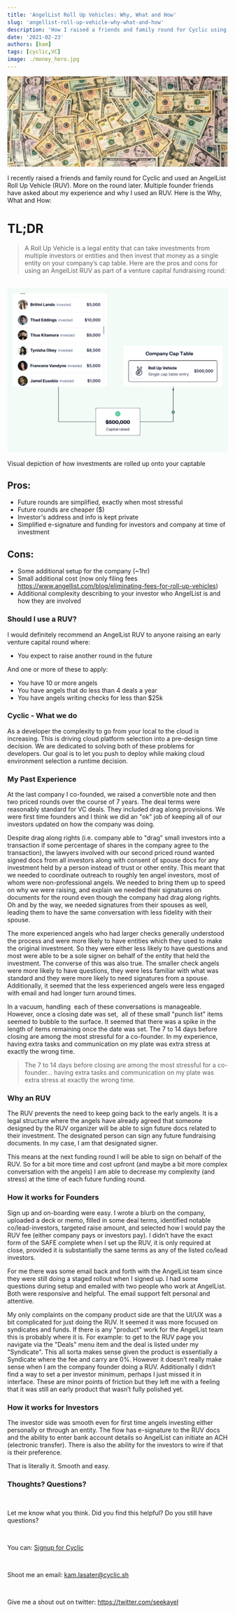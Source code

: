 ```yaml
---
title: 'AngelList Roll Up Vehicles: Why, What and How'
slug: 'angellist-roll-up-vehicle-why-what-and-how'
description: 'How I raised a friends and family round for Cyclic using AngelList Roll Up Vehicle'
date: '2021-02-23'
authors: [kam]
tags: [cyclic,VC]
image: ./money_hero.jpg
---
```


![Money Money Money](./money_hero.jpg)

I recently raised a friends and family round for Cyclic and used an AngelList Roll Up Vehicle (RUV). More on the round later. Multiple founder friends have asked about my experience and why I used an RUV. Here is the Why, What and How:

<!-- truncate -->

**TL;DR**
=========

  

> A Roll Up Vehicle is a legal entity that can take investments from multiple investors or entities and then invest that money as a single entity on your company’s cap table. Here are the pros and cons for using an AngelList RUV as part of a venture capital fundraising round:

‍  
![Angel List RUV](./angellist_ruv.png)

Visual depiction of how investments are rolled up onto your captable

**Pros**:
---------

*   Future rounds are simplified, exactly when most stressful
*   Future rounds are cheaper ($)
*   Investor's address and info is kept private
*   Simplified e-signature and funding for investors and company at time of investment

###   

**Cons**:
---------

*   Some additional setup for the company (~1hr)
*   Small additional cost (now only filing fees https://www.angellist.com/blog/eliminating-fees-for-roll-up-vehicles)
*   Additional complexity describing to your investor who AngelList is and how they are involved

  
  

### **Should I use a RUV?**

  

I would definitely recommend an AngelList RUV to anyone raising an early venture capital round where:

  

*   You expect to raise another round in the future 

  

And one or more of these to apply:

  

*   You have 10 or more angels
*   You have angels that do less than 4 deals a year
*   You have angels writing checks for less than $25k

  
  

### **Cyclic - What we do**

  

As a developer the complexity to go from your local to the cloud is increasing. This is driving cloud platform selection into a pre-design time decision. We are dedicated to solving both of these problems for developers. Our goal is to let you push to deploy while making cloud environment selection a runtime decision.
‍
<!-- <a href="https://deploy.cyclic.sh/cyclic-software/starter-express-api" target="_blank">
    <img format="webp" loading="lazy" src="https://deploy.cyclic.sh/button.svg" />
</a> -->


### **My Past Experience**

At the last company I co-founded, we raised a convertible note and then two priced rounds over the course of 7 years. The deal terms were reasonably standard for VC deals. They included drag along provisions. We were first time founders and I think we did an "ok" job of keeping all of our investors updated on how the company was doing.

Despite drag along rights (i.e. company able to "drag" small investors into a transaction if some percentage of shares in the company agree to the transaction), the lawyers involved with our second priced round wanted signed docs from all investors along with consent of spouse docs for any investment held by a person instead of trust or other entity. This meant that we needed to coordinate outreach to roughly ten angel investors, most of whom were non-professional angels. We needed to bring them up to speed on why we were raising, and explain we needed their signatures on documents for the round even though the company had drag along rights. Oh and by the way, we needed signatures from their spouses as well, leading them to have the same conversation with less fidelity with their spouse.

  

The more experienced angels who had larger checks generally understood the process and were more likely to have entities which they used to make the original investment. So they were either less likely to have questions and most were able to be a sole signer on behalf of the entity that held the investment. The converse of this was also true. The smaller check angels were more likely to have questions, they were less familiar with what was standard and they were more likely to need signatures from a spouse. Additionally, it seemed that the less experienced angels were less engaged with email and had longer turn around times.

  

In a vacuum, handling  each of these conversations is manageable. However, once a closing date was set,  all of these small "punch list" items seemed to bubble to the surface. It seemed that there was a spike in the length of items remaining once the date was set. The 7 to 14 days before closing are among the most stressful for a co-founder. In my experience, having extra tasks and communication on my plate was extra stress at exactly the wrong time.

  

> The 7 to 14 days before closing are among the most stressful for a co-founder... having extra tasks and communication on my plate was extra stress at exactly the wrong time.

  

### **Why an RUV**

  

The RUV prevents the need to keep going back to the early angels. It is a legal structure where the angels have already agreed that someone designed by the RUV organizer will be able to sign future docs related to their investment. The designated person can sign any future fundraising documents. In my case, I am that designated signer.

  

This means at the next funding round I will be able to sign on behalf of the RUV. So for a bit more time and cost upfront (and maybe a bit more complex conversation with the angels) I am able to decrease my complexity (and stress) at the time of each future funding round.

  
  

### **How it works for Founders**

  

Sign up and on-boarding were easy. I wrote a blurb on the company, uploaded a deck or memo, filled in some deal terms, identified notable co/lead-investors, targeted raise amount, and selected how I would pay the RUV fee (either company pays or investors pay). I didn’t have the exact form of the SAFE complete when I set up the RUV, it is only required at close, provided it is substantially the same terms as any of the listed co/lead investors.

  

For me there was some email back and forth with the AngelList team since they were still doing a staged rollout when I signed up. I had some questions during setup and emailed with two people who work at AngelList. Both were responsive and helpful. The email support felt personal and attentive.

  

My only complaints on the company product side are that the UI/UX was a bit complicated for just doing the RUV. It seemed it was more focused on syndicates and funds. If there is any "product" work for the AngelList team this is probably where it is. For example: to get to the RUV page you navigate via the "Deals" menu item and the deal is listed under my "Syndicate". This all sorta makes sense given the product is essentially a Syndicate where the fee and carry are 0%. However it doesn’t really make sense when I am the company founder doing a RUV. Additionally I didn’t find a way to set a per investor minimum, perhaps I just missed it in interface. These are minor points of friction but they left me with a feeling that it was still an early product that wasn’t fully polished yet.

  
  

### **How it works for Investors**

  

The investor side was smooth even for first time angels investing either personally or through an entity. The flow has e-signature to the RUV docs and the ability to enter bank account details so AngelList can initiate an ACH (electronic transfer). There is also the ability for the investors to wire if that is their preference.

  

That is literally it. Smooth and easy.  
  
  

### Thoughts? Questions?  

‍

Let me know what you think. Did you find this helpful? Do you still have questions?

‍

You can: [Signup for Cyclic](https://app.cyclic.sh/api/login)

‍

Shoot me an email: kam.lasater@cyclic.sh

‍

Give me a shout out on twitter: https://twitter.com/seekayel
